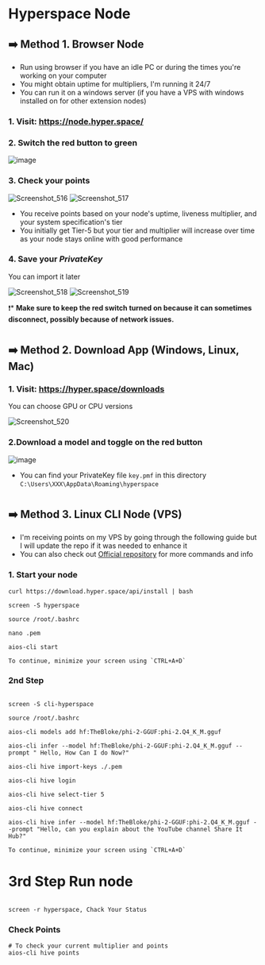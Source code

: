 # Hyperspace Node
## ➡️ Method 1. Browser Node
* Run using browser if you have an idle PC or during the times you're working on your computer
* You might obtain uptime for multipliers, I'm running it 24/7
* You can run it on a windows server (if you have a VPS with windows installed on for other extension nodes)

### 1. Visit: https://node.hyper.space/

### 2. Switch the red button to green

![image](https://github.com/user-attachments/assets/727b0c1e-031b-4f5c-9bb6-60a4becaf19b)

### 3. Check your points

![Screenshot_516](https://github.com/user-attachments/assets/3697612a-9ee6-4d7e-837c-f74d5cbacf8d)
![Screenshot_517](https://github.com/user-attachments/assets/6682b24d-224e-4e4c-96d3-4961a024eb77)

* You receive points based on your node's uptime, liveness multiplier, and your system specification's tier
* You initially get Tier-5 but your tier and multiplier will increase over time as your node stays online with good performance

### 4. Save your *PrivateKey*
You can import it later

![Screenshot_518](https://github.com/user-attachments/assets/3e08837d-1261-4873-b038-e7f86222d1b2)
![Screenshot_519](https://github.com/user-attachments/assets/67506c7d-9932-462c-a4d0-29f3992d7e4a)

❗️* **Make sure to keep the red switch turned on because it can sometimes disconnect, possibly because of network issues.**

#

## ➡️ Method 2. Download App (Windows, Linux, Mac)
### 1. Visit: https://hyper.space/downloads
You can choose GPU or CPU versions

![Screenshot_520](https://github.com/user-attachments/assets/45db8805-a579-489a-ad87-14f011332c4e)

### 2.Download a model and toggle on the red button

![image](https://github.com/user-attachments/assets/e79f90f3-7c50-4a8c-a352-712844592092)

* You can find your PrivateKey file `key.pmf` in this directory `C:\Users\XXX\AppData\Roaming\hyperspace`

#

## ➡️ Method 3. Linux CLI Node (VPS)
* I'm receiving points on my VPS by going through the following guide but I will update the repo if it was needed to enhance it
* You can also check out [Official repository](https://github.com/hyperspaceai/aios-cli?tab=readme-ov-file) for more commands and info

### 1. Start your node
```
curl https://download.hyper.space/api/install | bash

screen -S hyperspace

source /root/.bashrc

nano .pem

aios-cli start

To continue, minimize your screen using `CTRL+A+D`
```

### 2nd Step 
```console

screen -S cli-hyperspace

source /root/.bashrc

aios-cli models add hf:TheBloke/phi-2-GGUF:phi-2.Q4_K_M.gguf

aios-cli infer --model hf:TheBloke/phi-2-GGUF:phi-2.Q4_K_M.gguf --prompt " Hello, How Can I do Now?"

aios-cli hive import-keys ./.pem

aios-cli hive login

aios-cli hive select-tier 5

aios-cli hive connect

aios-cli hive infer --model hf:TheBloke/phi-2-GGUF:phi-2.Q4_K_M.gguf --prompt "Hello, can you explain about the YouTube channel Share It Hub?"

To continue, minimize your screen using `CTRL+A+D`

```
# 3rd Step Run node

```

screen -r hyperspace, Chack Your Status

```

### Check Points
```
# To check your current multiplier and points
aios-cli hive points
```
